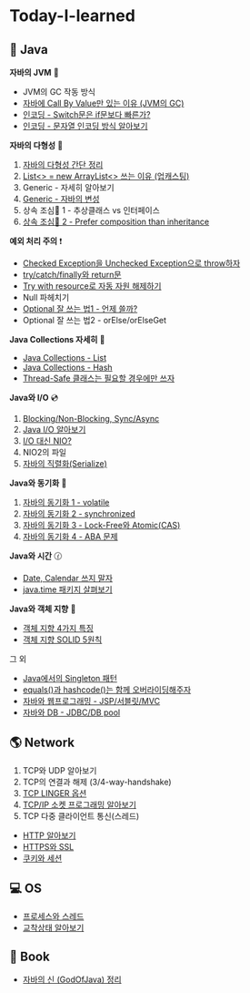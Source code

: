 # Today-I-learned

## 🔎 Java

**자바의 JVM** 🚕
  - JVM의 GC 작동 방식
  - [자바에 Call By Value만 있는 이유 (JVM의 GC)](/java/call_by_value.md)
  - [인코딩 - Switch문은 if문보다 빠른가?](/java/switch_encoding.md)
  - [인코딩 - 문자열 인코딩 방식 알아보기](/java/encoding.md)

**자바의 다형성** 🍇
  1. [자바의 다형성 간단 정리](/java/다형성.md)
  2. [List<> = new ArrayList<> 쓰는 이유 (업캐스팅)](/java/upcasting.md)
  3. Generic - 자세히 알아보기
  4. [Generic - 자바의 변성](/java/변성.md)
  5. 상속 조심🙅‍ 1 - 추상클래스 vs 인터페이스
  6. [상속 조심🙅‍ 2 - Prefer composition than inheritance](/java/prefer_composition_than_inheritance.md)

**예외 처리 주의** ❗
  - [Checked Exception을 Unchecked Exception으로 throw하자](/java/wrapping_checked_exception_into_unchecked_exception.md)
  - [try/catch/finally와 return문](/java/try-catch-finally와_return문.md)
  - [Try with resource로 자동 자원 해제하기](/java/try_with_resource.md)
  - Null 파헤치기
  - [Optional 잘 쓰는 법1 - 언제 쓸까?](/java/optional.md)
  - Optional 잘 쓰는 법2 - orElse/orElseGet

**Java Collections 자세히** 🔎
  - [Java Collections - List](/java/collections_list.md)
  - [Java Collections - Hash](/java/collections_hash.md)
  - [Thread-Safe 클래스는 필요할 경우에만 쓰자](/java/collections_warning.md)

**Java와 I/O** 💿
  1. [Blocking/Non-Blocking, Sync/Async](/IO/blocking_synchronous.md)
  2. [Java I/O 알아보기](/IO/java_io.md)
  3. [I/O 대신 NIO?](/IO/nio.md)
  4. NIO2의 파일
  5. [자바의 직렬화(Serialize)](/java/직렬화.md)

**Java와 동기화** 💭
  1. [자바의 동기화 1 - volatile](/java/volatile.md)
  2. [자바의 동기화 2 - synchronized](/java/synchronized.md)
  3. [자바의 동기화 3 - Lock-Free와 Atomic(CAS)](/java/Atomic.md)
  4. [자바의 동기화 4 - ABA 문제](/java/aba.md)

**Java와 시간** 🕜
  - [Date, Calendar 쓰지 말자](/java/date_calendar_쓰지말자.md)
  - [java.time 패키지 살펴보기](/java/java.time.md)
  
**Java와 객체 지향** 🎲
  - [객체 지향 4가지 특징](/java/OOP.md)
  - [객체 지향 SOLID 5원칙](/java/SOLID.md)

그 외
  - [Java에서의 Singleton 패턴](/java/singleton.md)
  - [equals()과 hashcode()는 함께 오버라이딩해주자](/java/equals.md)
  - [자바와 웹프로그래밍 - JSP/서블릿/MVC](/java/web.md)
  - [자바와 DB - JDBC/DB pool](/java/db.md)

## 🌎 Network
  1. TCP와 UDP 알아보기
  2. TCP의 연결과 해제 (3/4-way-handshake)
  3. [TCP LINGER 옵션](/Network/Linger.md)
  4. [TCP/IP 소켓 프로그래밍 알아보기](/java/socket_programming.md)
  5. TCP 다중 클라이언트 통신(스레드)

  -  [HTTP 알아보기](/Network/HTTP.md)
  -  [HTTPS와 SSL](/Network/SSL.md)
  -  [쿠키와 세션](/Network/cookie_session.md)



## 💻 OS
- [프로세스와 스레드](/OS/proc_thread.md)
- [교착상태 알아보기](/OS/교착상태_알아보기.md)


## 📕 Book

- [자바의 신 (GodOfJava) 정리](/GodOfJava/목차.md)
